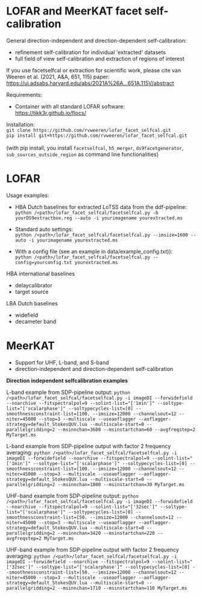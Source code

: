 # LOFAR and MeerKAT facet self-calibration
General direction-independent and direction-dependent self-calibration: 
 - refinement self-calibration for individual 'extracted' datasets 
 - full field of view self-calibration and extraction of regions of interest

If you use facetselfcal or extraction for scientific work, please cite van Weeren et al. (2021, A&A, 651, 115) paper: \
https://ui.adsabs.harvard.edu/abs/2021A%26A...651A.115V/abstract 

Requirements:
- Container with all standard LOFAR software: https://tikk3r.github.io/flocs/ 

Installation:
\
`git clone https://github.com/rvweeren/lofar_facet_selfcal.git`
\
`pip install git+https://github.com/rvweeren/lofar_facet_selfcal.git`
\
\
(with pip install, you install ```facetselfcal```, ```h5_merger```, ```ds9facetgenerator```, ```sub_sources_outside_region```
as command line functionalities)


# LOFAR
Usage examples:
- HBA Dutch baselines for extracted LoTSS data from the ddf-pipeline:\
`python /<path>/lofar_facet_selfcal/facetselfcal.py -b yourDS9extractbox.reg --auto -i yourimagename yourextracted.ms`

- Standard auto settings:\
`python /<path>/lofar_facet_selfcal/facetselfcal.py --imsize=1600 --auto -i yourimagename yourextracted.ms` 

- With a config file (see an example in data/example_config.txt)):\
`python /<path>/lofar_facet_selfcal/facetselfcal.py --config=yourconfig.txt yourextracted.ms`

HBA international baselines
- delaycalibrator
- target source

LBA Dutch baselines
 - widefield
 - decameter band


# MeerKAT
- Support for UHF, L-band, and S-band
- direction-independent and direction-dependent self-calibration

**Direction independent selfcalibration examples** 

L-band example from SDP-pipeline output:
`python /<path>/lofar_facet_selfcal/facetselfcal.py -i imageDI --forwidefield --noarchive --fitspectralpol=9 --solint-list="['1min']" --soltype-list="['scalarphase']" --soltypecycles-list=[0] --smoothnessconstraint-list=[100. --imsize=12000 --channelsout=12 --niter=45000 --stop=3 --multiscale --useaoflagger --aoflagger-strategy=default_StokesQUV.lua --multiscale-start=0 --parallelgridding=2 --msinnchan=3600 --msinstartchan=60 --avgfreqstep=2 MyTarget.ms` 

L-band example from SDP-pipeline output with factor 2 frequency averaging:
`python /<path>/lofar_facet_selfcal/facetselfcal.py -i imageDI --forwidefield --noarchive --fitspectralpol=9 --solint-list="['1min']" --soltype-list="['scalarphase']" --soltypecycles-list=[0] --smoothnessconstraint-list=[100. --imsize=12000 --channelsout=12 --niter=45000 --stop=3 --multiscale --useaoflagger --aoflagger-strategy=default_StokesQUV.lua --multiscale-start=0 --parallelgridding=2 --msinnchan=1800 --msinstartchan=30 MyTarget.ms` 

UHF-band example from SDP-pipeline output:
`python /<path>/lofar_facet_selfcal/facetselfcal.py -i imageDI --forwidefield --noarchive --fitspectralpol=9 --solint-list="['32sec']" --soltype-list="['scalarphase']" --soltypecycles-list=[0] --smoothnessconstraint-list=[50. --imsize=12000 --channelsout=12 --niter=45000 --stop=3 --multiscale --useaoflagger --aoflagger-strategy=default_StokesQUV.lua --multiscale-start=0 --parallelgridding=2 --msinnchan=3420 --msinstartchan=220 --avgfreqstep=2 MyTarget.ms` 

UHF-band example from SDP-pipeline output with factor 2 frequency averaging:
`python /<path>/lofar_facet_selfcal/facetselfcal.py -i imageDI --forwidefield --noarchive --fitspectralpol=9 --solint-list="['32sec']" --soltype-list="['scalarphase']" --soltypecycles-list=[0] --smoothnessconstraint-list=[50. --imsize=12000 --channelsout=12 --niter=45000 --stop=3 --multiscale --useaoflagger --aoflagger-strategy=default_StokesQUV.lua --multiscale-start=0 --parallelgridding=2 --msinnchan=1710 --msinstartchan=110 MyTarget.ms` 
